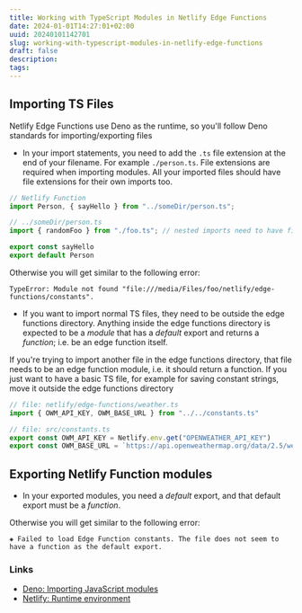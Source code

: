 ```yaml
---
title: Working with TypeScript Modules in Netlify Edge Functions
date: 2024-01-01T14:27:01+02:00
uuid: 20240101142701
slug: working-with-typescript-modules-in-netlify-edge-functions
draft: false
description: 
tags: 
---
```


## Importing TS Files
Netlify Edge Functions use Deno as the runtime, so you'll follow Deno standards for importing/exporting files

- In your import statements, you need to add the `.ts` file extension at the end of your filename. For example `./person.ts`. File extensions are required when importing modules. All your imported files should have file extensions for their own imports too.

```ts
// Netlify Function
import Person, { sayHello } from "../someDir/person.ts";
```

```ts
// ../someDir/person.ts
import { randomFoo } from "./foo.ts"; // nested imports need to have file extensions too

export const sayHello
export default Person
```

Otherwise you will get similar to the following error:

```
TypeError: Module not found "file:///media/Files/foo/netlify/edge-functions/constants".
```

- If you want to import normal TS files, they need to be outside the edge functions directory. Anything inside the edge functions directory is expected to be a _module_ that has a _default_ export and returns a _function_; i.e. be an edge function itself.

If you're trying to import another file in the edge functions directory, that file needs to be an edge function module, i.e. it should return a function. If you just want to have a basic TS file, for example for saving constant strings, move it outside the edge functions directory

```ts
// file: netlify/edge-functions/weather.ts
import { OWM_API_KEY, OWM_BASE_URL } from "../../constants.ts"
```

```ts
// file: src/constants.ts
export const OWM_API_KEY = Netlify.env.get("OPENWEATHER_API_KEY")
export const OWM_BASE_URL = `https://api.openweathermap.org/data/2.5/weather`
```


## Exporting Netlify Function modules
- In your exported modules, you need a _default_ export, and that default export must be a _function_.

Otherwise you will get similar to the following error:

```
◈ Failed to load Edge Function constants. The file does not seem to have a function as the default export.
```

### Links
- [Deno: Importing JavaScript modules](https://docs.deno.com/runtime/manual/getting_started/first_steps#importing-javascript-modules)
- [Netlify: Runtime environment](https://docs.netlify.com/edge-functions/api/#runtime-environment)